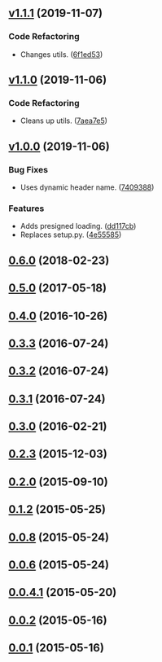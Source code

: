 <a name="v1.1.1"></a>
## [v1.1.1](https://github.com/alexseitsinger/django-webpack-loader-remote/compare/v1.1.0...v1.1.1) (2019-11-07)

### Code Refactoring
- Changes utils. ([6f1ed53](https://github.com/alexseitsinger/django-webpack-loader-remote/commit/6f1ed5338327b6e96d51b12aef92da4c5afadc48))


<a name="v1.1.0"></a>
## [v1.1.0](https://github.com/alexseitsinger/django-webpack-loader-remote/compare/v1.0.0...v1.1.0) (2019-11-06)

### Code Refactoring
- Cleans up utils. ([7aea7e5](https://github.com/alexseitsinger/django-webpack-loader-remote/commit/7aea7e52b3c1f9e43454c66d2dd290ccde0011ca))


<a name="v1.0.0"></a>
## [v1.0.0](https://github.com/alexseitsinger/django-webpack-loader-remote/compare/0.6.0...v1.0.0) (2019-11-06)

### Bug Fixes
- Uses dynamic header name. ([7409388](https://github.com/alexseitsinger/django-webpack-loader-remote/commit/7409388b2a73361d8df9b0bd81853e9939acda74))

### Features
- Adds presigned loading. ([dd117cb](https://github.com/alexseitsinger/django-webpack-loader-remote/commit/dd117cbd47841b2be28216fdda1aefb981733920))
- Replaces setup.py. ([4e55585](https://github.com/alexseitsinger/django-webpack-loader-remote/commit/4e555856c3649e493789f1598fde7d3bb224f0c5))


<a name="0.6.0"></a>
## [0.6.0](https://github.com/alexseitsinger/django-webpack-loader-remote/compare/0.5.0...0.6.0) (2018-02-23)


<a name="0.5.0"></a>
## [0.5.0](https://github.com/alexseitsinger/django-webpack-loader-remote/compare/0.4.0...0.5.0) (2017-05-18)


<a name="0.4.0"></a>
## [0.4.0](https://github.com/alexseitsinger/django-webpack-loader-remote/compare/0.3.3...0.4.0) (2016-10-26)


<a name="0.3.3"></a>
## [0.3.3](https://github.com/alexseitsinger/django-webpack-loader-remote/compare/0.3.2...0.3.3) (2016-07-24)


<a name="0.3.2"></a>
## [0.3.2](https://github.com/alexseitsinger/django-webpack-loader-remote/compare/0.3.1...0.3.2) (2016-07-24)


<a name="0.3.1"></a>
## [0.3.1](https://github.com/alexseitsinger/django-webpack-loader-remote/compare/0.3.0...0.3.1) (2016-07-24)


<a name="0.3.0"></a>
## [0.3.0](https://github.com/alexseitsinger/django-webpack-loader-remote/compare/0.2.3...0.3.0) (2016-02-21)


<a name="0.2.3"></a>
## [0.2.3](https://github.com/alexseitsinger/django-webpack-loader-remote/compare/0.2.0...0.2.3) (2015-12-03)


<a name="0.2.0"></a>
## [0.2.0](https://github.com/alexseitsinger/django-webpack-loader-remote/compare/0.1.2...0.2.0) (2015-09-10)


<a name="0.1.2"></a>
## [0.1.2](https://github.com/alexseitsinger/django-webpack-loader-remote/compare/0.0.8...0.1.2) (2015-05-25)


<a name="0.0.8"></a>
## [0.0.8](https://github.com/alexseitsinger/django-webpack-loader-remote/compare/0.0.6...0.0.8) (2015-05-24)


<a name="0.0.6"></a>
## [0.0.6](https://github.com/alexseitsinger/django-webpack-loader-remote/compare/0.0.4.1...0.0.6) (2015-05-24)


<a name="0.0.4.1"></a>
## [0.0.4.1](https://github.com/alexseitsinger/django-webpack-loader-remote/compare/0.0.2...0.0.4.1) (2015-05-20)


<a name="0.0.2"></a>
## [0.0.2](https://github.com/alexseitsinger/django-webpack-loader-remote/compare/0.0.1...0.0.2) (2015-05-16)


<a name="0.0.1"></a>
## [0.0.1](https://github.com/alexseitsinger/django-webpack-loader-remote/compare/eec74844c988a97bfed798fe8a2b14a767615e34...0.0.1) (2015-05-16)


